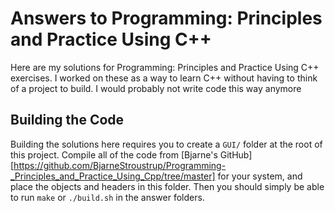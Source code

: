 # Answers to Programming: Principles and Practice Using C++

Here are my solutions for Programming: Principles and Practice Using C++ 
exercises. I worked on these as a way to learn C++ without having to think of a 
project to build. I would probably not write code this way anymore

## Building the Code

Building the solutions here requires you to create a `GUI/` folder at the root 
of this project. Compile all of the code from [Bjarne's GitHub][https://github.com/BjarneStroustrup/Programming-_Principles_and_Practice_Using_Cpp/tree/master] for your system, and 
place the objects and headers in this folder. Then you should simply be able to 
run `make` or `./build.sh` in the answer folders. 
